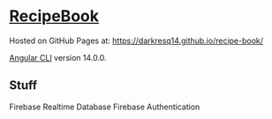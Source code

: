 # [RecipeBook](https://darkresq14.github.io/recipe-book/)

Hosted on GitHub Pages at: https://darkresq14.github.io/recipe-book/

[Angular CLI](https://github.com/angular/angular-cli) version 14.0.0.

## Stuff

Firebase Realtime Database
Firebase Authentication
